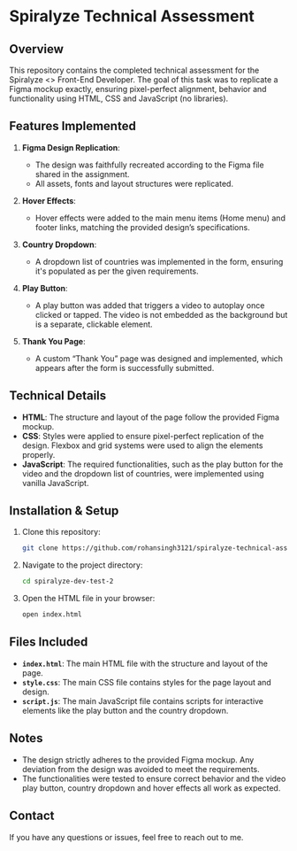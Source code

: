 # Spiralyze Technical Assessment

## Overview
This repository contains the completed technical assessment for the Spiralyze <> Front-End Developer. The goal of this task was to replicate a Figma mockup exactly, ensuring pixel-perfect alignment, behavior and functionality using HTML, CSS and JavaScript (no libraries).

## Features Implemented
1. **Figma Design Replication**: 
   - The design was faithfully recreated according to the Figma file shared in the assignment.
   - All assets, fonts and layout structures were replicated.

2. **Hover Effects**: 
   - Hover effects were added to the main menu items (Home menu) and footer links, matching the provided design’s specifications.

3. **Country Dropdown**: 
   - A dropdown list of countries was implemented in the form, ensuring it's populated as per the given requirements.

4. **Play Button**: 
   - A play button was added that triggers a video to autoplay once clicked or tapped. The video is not embedded as the background but is a separate, clickable element.

5. **Thank You Page**: 
   - A custom “Thank You” page was designed and implemented, which appears after the form is successfully submitted.

## Technical Details
- **HTML**: The structure and layout of the page follow the provided Figma mockup.
- **CSS**: Styles were applied to ensure pixel-perfect replication of the design. Flexbox and grid systems were used to align the elements properly.
- **JavaScript**: The required functionalities, such as the play button for the video and the dropdown list of countries, were implemented using vanilla JavaScript.
  
## Installation & Setup
1. Clone this repository:
   ```bash
   git clone https://github.com/rohansingh3121/spiralyze-technical-assessment.git
   ```

2. Navigate to the project directory:
   ```bash
   cd spiralyze-dev-test-2
   ```

3. Open the HTML file in your browser:
   ```bash
   open index.html
   ```

## Files Included

- **`index.html`**: The main HTML file with the structure and layout of the page.
- **`style.css`**: The main CSS file contains styles for the page layout and design.
- **`script.js`**: The main JavaScript file contains scripts for interactive elements like the play button and the country dropdown.


## Notes

- The design strictly adheres to the provided Figma mockup. Any deviation from the design was avoided to meet the requirements.
- The functionalities were tested to ensure correct behavior and the video play button, country dropdown and hover effects all work as expected.

## Contact

If you have any questions or issues, feel free to reach out to me.
